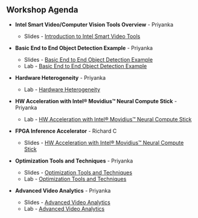 ## Workshop Agenda
* **Intel Smart Video/Computer Vision Tools Overview** - Priyanka
  - Slides - [Introduction to Intel Smart Video Tools](https://github.com/intel-iot-devkit/smart-video-workshop/blob/master/presentations/01-Introduction-to-Intel-Smart-Video-Tools.pptx)

* **Basic End to End Object Detection Example** - Priyanka
  - Slides - [Basic End to End Object Detection Example](https://github.com/intel-iot-devkit/smart-video-workshop/blob/master/presentations/02-Basic-End-to-End-Object-Detection-Example.pptx)
  - Lab - [Basic End to End Object Detection Example](https://github.com/intel-iot-devkit/smart-video-workshop/blob/master/object-detection/README.md)

* **Hardware Heterogeneity** - Priyanka
  - Lab - [Hardware Heterogeneity](https://github.com/intel-iot-devkit/smart-video-workshop/blob/master/hardware-heterogeneity/README.md)

* **HW Acceleration with Intel® Movidius™ Neural Compute Stick** - Priyanka
  - Lab - [HW Acceleration with Intel® Movidius™ Neural Compute Stick](https://github.com/intel-iot-devkit/smart-video-workshop/blob/master/HW-Acceleration-with-Movidious-NCS/README.md) 
  
* **FPGA Inference Accelerator** - Richard C
  - Slides - [HW Acceleration with Intel® Movidius™ Neural Compute Stick](https://github.com/intel-iot-devkit/smart-video-workshop/blob/master/presentations/04-HW-Acceleration-with-FPGA.pptx)

* **Optimization Tools and Techniques** - Priyanka
  - Slides - [Optimization Tools and Techniques](https://github.com/intel-iot-devkit/smart-video-workshop/blob/master/presentations/04_05_Optimization_and_advanced_analytics.pptx)
  - Lab - [Optimization Tools and Techniques](https://github.com/intel-iot-devkit/smart-video-workshop/blob/master/optimization-tools-and-techniques/README.md)
  
* **Advanced Video Analytics** - Priyanka
  - Slides - [Advanced Video Analytics](https://github.com/intel-iot-devkit/smart-video-workshop/blob/master/presentations/04_05_Optimization_and_advanced_analytics.pptx)
  - Lab - [Advanced Video Analytics](https://github.com/intel-iot-devkit/smart-video-workshop/blob/master/advanced-video-analytics/README.md)
